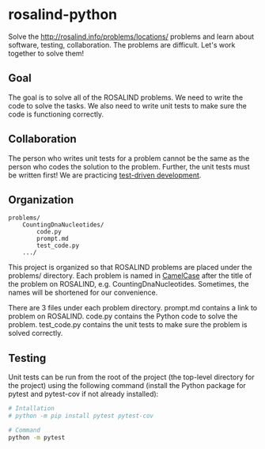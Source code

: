 # rosalind-python

Solve the http://rosalind.info/problems/locations/ problems and learn about software, testing, collaboration. The problems are difficult. Let's work together to solve them!

## Goal

The goal is to solve all of the ROSALIND problems. We need to write the code to solve the tasks. We also need to write unit tests to make sure the code is functioning correctly.

## Collaboration

The person who writes unit tests for a problem cannot be the same as the person who codes the solution to the problem. Further, the unit tests must be written first! We are practicing [test-driven development](https://en.wikipedia.org/wiki/Test-driven_development).

## Organization

```
problems/
    CountingDnaNucleotides/
        code.py
        prompt.md
        test_code.py
    .../
```

This project is organized so that ROSALIND problems are placed under the problems/ directory. Each problem is named in [CamelCase](https://simple.wikipedia.org/wiki/CamelCase) after the title of the problem on ROSALIND, e.g. CountingDnaNucleotides. Sometimes, the names will be shortened for our convenience.

There are 3 files under each problem directory. prompt.md contains a link to problem on ROSALIND. code.py contains the Python code to solve the problem. test_code.py contains the unit tests to make sure the problem is solved correctly.

## Testing

Unit tests can be run from  the root of the project (the top-level directory for the project) using the following command (install the Python package for pytest and pytest-cov if not already installed):

```bash
# Intallation
# python -m pip install pytest pytest-cov

# Command
python -m pytest
```
